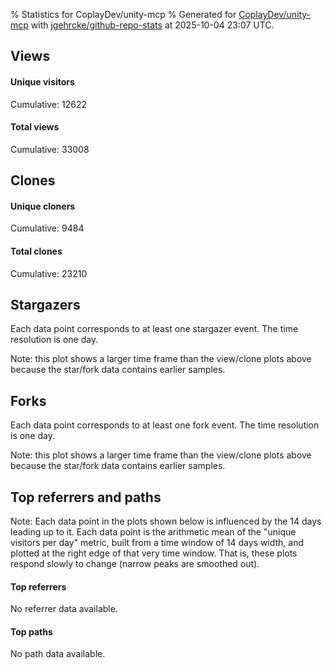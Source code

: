 % Statistics for CoplayDev/unity-mcp
% Generated for [CoplayDev/unity-mcp](https://github.com/CoplayDev/unity-mcp) with [jgehrcke/github-repo-stats](https://github.com/jgehrcke/github-repo-stats) at 2025-10-04 23:07 UTC.


## Views

#### Unique visitors
<div id="chart_views_unique" class="full-width-chart"></div>

Cumulative: 12622

#### Total views
<div id="chart_views_total" class="full-width-chart"></div>

Cumulative: 33008

<div class="pagebreak-for-print"> </div>

## Clones

#### Unique cloners
<div id="chart_clones_unique" class="full-width-chart"></div>

Cumulative: 9484

#### Total clones
<div id="chart_clones_total" class="full-width-chart"></div>

Cumulative: 23210



<div class="pagebreak-for-print"> </div>



## Stargazers

Each data point corresponds to at least one stargazer event.
The time resolution is one day.

<div id="chart_stargazers" class="full-width-chart"></div>


Note: this plot shows a larger time frame than the view/clone plots above because the star/fork data contains earlier samples.



## Forks

Each data point corresponds to at least one fork event.
The time resolution is one day.

<div id="chart_forks" class="full-width-chart"></div>


Note: this plot shows a larger time frame than the view/clone plots above because the star/fork data contains earlier samples.



<div class="pagebreak-for-print"> </div>



## Top referrers and paths


Note: Each data point in the plots shown below is influenced by the 14 days
leading up to it. Each data point is the arithmetic mean of the "unique
visitors per day" metric, built from a time window of 14 days width, and
plotted at the right edge of that very time window. That is, these plots
respond slowly to change (narrow peaks are smoothed out).



#### Top referrers

No referrer data available.



#### Top paths

No path data available.

<script type="text/javascript">
    vegaEmbed('#chart_views_unique', {"$schema": "https://vega.github.io/schema/vega-lite/v4.17.0.json", "config": {"arc": {"fill": "#1b1e23"}, "area": {"fill": "#1b1e23"}, "axisBottom": {"domainColor": "#a9b4c4", "gridColor": "#a9b4c4", "labelColor": "#1b1e23", "labelFont": "relative-mono-11-pitch-pro, Menlo, monospace", "tickColor": "#a9b4c4", "titleColor": "#1b1e23", "titleFont": "relative-mono-11-pitch-pro, Menlo, monospace"}, "axisLeft": {"domainColor": "#a9b4c4", "gridColor": "#a9b4c4", "labelColor": "#1b1e23", "labelFont": "relative-mono-11-pitch-pro, Menlo, monospace", "tickColor": "#a9b4c4", "titleColor": "#1b1e23", "titleFont": "relative-mono-11-pitch-pro, Menlo, monospace"}, "axisX": {"grid": false}, "axisY": {"grid": false, "labelBound": true}, "background": "#FFFFFF", "group": {"fill": "#FFFFFF"}, "header": {"fontWeight": 400, "labelFont": "relative-mono-11-pitch-pro, Menlo, monospace", "titleFont": "relative-mono-11-pitch-pro, Menlo, monospace"}, "legend": {"labelFont": "relative-mono-11-pitch-pro, Menlo, monospace", "symbolSize": 200, "symbolType": "circle", "titleFont": "relative-mono-11-pitch-pro, Menlo, monospace"}, "line": {"color": "#1b1e23", "stroke": "#1b1e23"}, "path": {"stroke": "#1b1e23"}, "point": {"color": "#1b1e23", "cursor": "pointer", "filled": true, "size": 20}, "range": {"category": ["#85a2f7", "#ea9755", "#7eb36a", "#f07071", "#bc85d9", "#e587b6", "#a9b4c4", "#d4c05e", "#64b9c4"]}, "style": {"bar": {"fill": "#1b1e23"}, "text": {"font": "relative-mono-11-pitch-pro, Menlo, monospace", "fontWeight": 400}}, "symbol": {"shape": "circle"}, "title": {"anchor": "start", "font": "relative-mono-11-pitch-pro, Menlo, monospace", "fontWeight": 400}, "trail": {"color": "#1b1e23", "stroke": "#1b1e23"}, "view": {"stroke": null}}, "data": {"name": "data-8f2641cebc2afcb5869bfdfa452f1cf4"}, "datasets": {"data-8f2641cebc2afcb5869bfdfa452f1cf4": [{"time": "2025-08-31T00:00:00+00:00", "views_total": 111, "views_unique": 51}, {"time": "2025-09-01T00:00:00+00:00", "views_total": 978, "views_unique": 398}, {"time": "2025-09-02T00:00:00+00:00", "views_total": 995, "views_unique": 398}, {"time": "2025-09-03T00:00:00+00:00", "views_total": 1326, "views_unique": 395}, {"time": "2025-09-04T00:00:00+00:00", "views_total": 1059, "views_unique": 377}, {"time": "2025-09-05T00:00:00+00:00", "views_total": 970, "views_unique": 388}, {"time": "2025-09-06T00:00:00+00:00", "views_total": 726, "views_unique": 280}, {"time": "2025-09-07T00:00:00+00:00", "views_total": 748, "views_unique": 268}, {"time": "2025-09-08T00:00:00+00:00", "views_total": 1099, "views_unique": 388}, {"time": "2025-09-09T00:00:00+00:00", "views_total": 1092, "views_unique": 367}, {"time": "2025-09-10T00:00:00+00:00", "views_total": 1028, "views_unique": 377}, {"time": "2025-09-11T00:00:00+00:00", "views_total": 961, "views_unique": 358}, {"time": "2025-09-12T00:00:00+00:00", "views_total": 888, "views_unique": 415}, {"time": "2025-09-13T00:00:00+00:00", "views_total": 679, "views_unique": 267}, {"time": "2025-09-14T00:00:00+00:00", "views_total": 693, "views_unique": 279}, {"time": "2025-09-15T00:00:00+00:00", "views_total": 904, "views_unique": 401}, {"time": "2025-09-16T00:00:00+00:00", "views_total": 1026, "views_unique": 410}, {"time": "2025-09-17T00:00:00+00:00", "views_total": 875, "views_unique": 351}, {"time": "2025-09-18T00:00:00+00:00", "views_total": 845, "views_unique": 386}, {"time": "2025-09-19T00:00:00+00:00", "views_total": 817, "views_unique": 374}, {"time": "2025-09-20T00:00:00+00:00", "views_total": 606, "views_unique": 255}, {"time": "2025-09-21T00:00:00+00:00", "views_total": 620, "views_unique": 238}, {"time": "2025-09-22T00:00:00+00:00", "views_total": 1118, "views_unique": 408}, {"time": "2025-09-23T00:00:00+00:00", "views_total": 1161, "views_unique": 460}, {"time": "2025-09-24T00:00:00+00:00", "views_total": 979, "views_unique": 392}, {"time": "2025-09-25T00:00:00+00:00", "views_total": 1099, "views_unique": 398}, {"time": "2025-09-26T00:00:00+00:00", "views_total": 1168, "views_unique": 400}, {"time": "2025-09-27T00:00:00+00:00", "views_total": 859, "views_unique": 318}, {"time": "2025-09-28T00:00:00+00:00", "views_total": 1090, "views_unique": 391}, {"time": "2025-09-29T00:00:00+00:00", "views_total": 1047, "views_unique": 422}, {"time": "2025-09-30T00:00:00+00:00", "views_total": 1280, "views_unique": 465}, {"time": "2025-10-01T00:00:00+00:00", "views_total": 1121, "views_unique": 392}, {"time": "2025-10-02T00:00:00+00:00", "views_total": 1107, "views_unique": 401}, {"time": "2025-10-03T00:00:00+00:00", "views_total": 1027, "views_unique": 416}, {"time": "2025-10-04T00:00:00+00:00", "views_total": 906, "views_unique": 338}]}, "encoding": {"tooltip": [{"field": "views_unique", "format": ".1f", "title": "views (u)", "type": "quantitative"}, {"field": "time", "format": "%B %e, %Y", "title": "date", "type": "temporal"}], "x": {"axis": {"labelAngle": 25}, "field": "time", "scale": {"domain": ["2025-08-31", "2025-10-04"]}, "timeUnit": "yearmonthdate", "title": "date", "type": "temporal"}, "y": {"axis": {"values": [1, 10, 50, 100, 500, 1000, 5000, 10000]}, "field": "views_unique", "scale": {"domain": [0, 511.50000000000006], "type": "symlog", "zero": true}, "title": "unique views per day", "type": "quantitative"}}, "height": 200, "mark": {"point": true, "type": "line"}, "padding": 10, "width": "container"}, {"actions": false, "renderer": "svg"}).catch(console.error);
vegaEmbed('#chart_views_total', {"$schema": "https://vega.github.io/schema/vega-lite/v4.17.0.json", "config": {"arc": {"fill": "#1b1e23"}, "area": {"fill": "#1b1e23"}, "axisBottom": {"domainColor": "#a9b4c4", "gridColor": "#a9b4c4", "labelColor": "#1b1e23", "labelFont": "relative-mono-11-pitch-pro, Menlo, monospace", "tickColor": "#a9b4c4", "titleColor": "#1b1e23", "titleFont": "relative-mono-11-pitch-pro, Menlo, monospace"}, "axisLeft": {"domainColor": "#a9b4c4", "gridColor": "#a9b4c4", "labelColor": "#1b1e23", "labelFont": "relative-mono-11-pitch-pro, Menlo, monospace", "tickColor": "#a9b4c4", "titleColor": "#1b1e23", "titleFont": "relative-mono-11-pitch-pro, Menlo, monospace"}, "axisX": {"grid": false}, "axisY": {"grid": false, "labelBound": true}, "background": "#FFFFFF", "group": {"fill": "#FFFFFF"}, "header": {"fontWeight": 400, "labelFont": "relative-mono-11-pitch-pro, Menlo, monospace", "titleFont": "relative-mono-11-pitch-pro, Menlo, monospace"}, "legend": {"labelFont": "relative-mono-11-pitch-pro, Menlo, monospace", "symbolSize": 200, "symbolType": "circle", "titleFont": "relative-mono-11-pitch-pro, Menlo, monospace"}, "line": {"color": "#1b1e23", "stroke": "#1b1e23"}, "path": {"stroke": "#1b1e23"}, "point": {"color": "#1b1e23", "cursor": "pointer", "filled": true, "size": 20}, "range": {"category": ["#85a2f7", "#ea9755", "#7eb36a", "#f07071", "#bc85d9", "#e587b6", "#a9b4c4", "#d4c05e", "#64b9c4"]}, "style": {"bar": {"fill": "#1b1e23"}, "text": {"font": "relative-mono-11-pitch-pro, Menlo, monospace", "fontWeight": 400}}, "symbol": {"shape": "circle"}, "title": {"anchor": "start", "font": "relative-mono-11-pitch-pro, Menlo, monospace", "fontWeight": 400}, "trail": {"color": "#1b1e23", "stroke": "#1b1e23"}, "view": {"stroke": null}}, "data": {"name": "data-8f2641cebc2afcb5869bfdfa452f1cf4"}, "datasets": {"data-8f2641cebc2afcb5869bfdfa452f1cf4": [{"time": "2025-08-31T00:00:00+00:00", "views_total": 111, "views_unique": 51}, {"time": "2025-09-01T00:00:00+00:00", "views_total": 978, "views_unique": 398}, {"time": "2025-09-02T00:00:00+00:00", "views_total": 995, "views_unique": 398}, {"time": "2025-09-03T00:00:00+00:00", "views_total": 1326, "views_unique": 395}, {"time": "2025-09-04T00:00:00+00:00", "views_total": 1059, "views_unique": 377}, {"time": "2025-09-05T00:00:00+00:00", "views_total": 970, "views_unique": 388}, {"time": "2025-09-06T00:00:00+00:00", "views_total": 726, "views_unique": 280}, {"time": "2025-09-07T00:00:00+00:00", "views_total": 748, "views_unique": 268}, {"time": "2025-09-08T00:00:00+00:00", "views_total": 1099, "views_unique": 388}, {"time": "2025-09-09T00:00:00+00:00", "views_total": 1092, "views_unique": 367}, {"time": "2025-09-10T00:00:00+00:00", "views_total": 1028, "views_unique": 377}, {"time": "2025-09-11T00:00:00+00:00", "views_total": 961, "views_unique": 358}, {"time": "2025-09-12T00:00:00+00:00", "views_total": 888, "views_unique": 415}, {"time": "2025-09-13T00:00:00+00:00", "views_total": 679, "views_unique": 267}, {"time": "2025-09-14T00:00:00+00:00", "views_total": 693, "views_unique": 279}, {"time": "2025-09-15T00:00:00+00:00", "views_total": 904, "views_unique": 401}, {"time": "2025-09-16T00:00:00+00:00", "views_total": 1026, "views_unique": 410}, {"time": "2025-09-17T00:00:00+00:00", "views_total": 875, "views_unique": 351}, {"time": "2025-09-18T00:00:00+00:00", "views_total": 845, "views_unique": 386}, {"time": "2025-09-19T00:00:00+00:00", "views_total": 817, "views_unique": 374}, {"time": "2025-09-20T00:00:00+00:00", "views_total": 606, "views_unique": 255}, {"time": "2025-09-21T00:00:00+00:00", "views_total": 620, "views_unique": 238}, {"time": "2025-09-22T00:00:00+00:00", "views_total": 1118, "views_unique": 408}, {"time": "2025-09-23T00:00:00+00:00", "views_total": 1161, "views_unique": 460}, {"time": "2025-09-24T00:00:00+00:00", "views_total": 979, "views_unique": 392}, {"time": "2025-09-25T00:00:00+00:00", "views_total": 1099, "views_unique": 398}, {"time": "2025-09-26T00:00:00+00:00", "views_total": 1168, "views_unique": 400}, {"time": "2025-09-27T00:00:00+00:00", "views_total": 859, "views_unique": 318}, {"time": "2025-09-28T00:00:00+00:00", "views_total": 1090, "views_unique": 391}, {"time": "2025-09-29T00:00:00+00:00", "views_total": 1047, "views_unique": 422}, {"time": "2025-09-30T00:00:00+00:00", "views_total": 1280, "views_unique": 465}, {"time": "2025-10-01T00:00:00+00:00", "views_total": 1121, "views_unique": 392}, {"time": "2025-10-02T00:00:00+00:00", "views_total": 1107, "views_unique": 401}, {"time": "2025-10-03T00:00:00+00:00", "views_total": 1027, "views_unique": 416}, {"time": "2025-10-04T00:00:00+00:00", "views_total": 906, "views_unique": 338}]}, "encoding": {"tooltip": [{"field": "views_total", "format": ".1f", "title": "views (t)", "type": "quantitative"}, {"field": "time", "format": "%B %e, %Y", "title": "date", "type": "temporal"}], "x": {"axis": {"labelAngle": 25}, "field": "time", "scale": {"domain": ["2025-08-31", "2025-10-04"]}, "timeUnit": "yearmonthdate", "title": "date", "type": "temporal"}, "y": {"axis": {"values": [1, 10, 50, 100, 500, 1000, 5000, 10000]}, "field": "views_total", "scale": {"domain": [0, 1458.6000000000001], "type": "symlog", "zero": true}, "title": "total views per day", "type": "quantitative"}}, "height": 200, "mark": {"point": true, "type": "line"}, "padding": 10, "width": "container"}, {"actions": false, "renderer": "svg"}).catch(console.error);
vegaEmbed('#chart_clones_unique', {"$schema": "https://vega.github.io/schema/vega-lite/v4.17.0.json", "config": {"arc": {"fill": "#1b1e23"}, "area": {"fill": "#1b1e23"}, "axisBottom": {"domainColor": "#a9b4c4", "gridColor": "#a9b4c4", "labelColor": "#1b1e23", "labelFont": "relative-mono-11-pitch-pro, Menlo, monospace", "tickColor": "#a9b4c4", "titleColor": "#1b1e23", "titleFont": "relative-mono-11-pitch-pro, Menlo, monospace"}, "axisLeft": {"domainColor": "#a9b4c4", "gridColor": "#a9b4c4", "labelColor": "#1b1e23", "labelFont": "relative-mono-11-pitch-pro, Menlo, monospace", "tickColor": "#a9b4c4", "titleColor": "#1b1e23", "titleFont": "relative-mono-11-pitch-pro, Menlo, monospace"}, "axisX": {"grid": false}, "axisY": {"grid": false, "labelBound": true}, "background": "#FFFFFF", "group": {"fill": "#FFFFFF"}, "header": {"fontWeight": 400, "labelFont": "relative-mono-11-pitch-pro, Menlo, monospace", "titleFont": "relative-mono-11-pitch-pro, Menlo, monospace"}, "legend": {"labelFont": "relative-mono-11-pitch-pro, Menlo, monospace", "symbolSize": 200, "symbolType": "circle", "titleFont": "relative-mono-11-pitch-pro, Menlo, monospace"}, "line": {"color": "#1b1e23", "stroke": "#1b1e23"}, "path": {"stroke": "#1b1e23"}, "point": {"color": "#1b1e23", "cursor": "pointer", "filled": true, "size": 20}, "range": {"category": ["#85a2f7", "#ea9755", "#7eb36a", "#f07071", "#bc85d9", "#e587b6", "#a9b4c4", "#d4c05e", "#64b9c4"]}, "style": {"bar": {"fill": "#1b1e23"}, "text": {"font": "relative-mono-11-pitch-pro, Menlo, monospace", "fontWeight": 400}}, "symbol": {"shape": "circle"}, "title": {"anchor": "start", "font": "relative-mono-11-pitch-pro, Menlo, monospace", "fontWeight": 400}, "trail": {"color": "#1b1e23", "stroke": "#1b1e23"}, "view": {"stroke": null}}, "data": {"name": "data-f43ceb8607b95303aae0c903e461b722"}, "datasets": {"data-f43ceb8607b95303aae0c903e461b722": [{"clones_total": 80, "clones_unique": 38, "time": "2025-08-31T00:00:00+00:00"}, {"clones_total": 706, "clones_unique": 287, "time": "2025-09-01T00:00:00+00:00"}, {"clones_total": 861, "clones_unique": 317, "time": "2025-09-02T00:00:00+00:00"}, {"clones_total": 794, "clones_unique": 320, "time": "2025-09-03T00:00:00+00:00"}, {"clones_total": 759, "clones_unique": 290, "time": "2025-09-04T00:00:00+00:00"}, {"clones_total": 770, "clones_unique": 304, "time": "2025-09-05T00:00:00+00:00"}, {"clones_total": 396, "clones_unique": 198, "time": "2025-09-06T00:00:00+00:00"}, {"clones_total": 425, "clones_unique": 203, "time": "2025-09-07T00:00:00+00:00"}, {"clones_total": 765, "clones_unique": 306, "time": "2025-09-08T00:00:00+00:00"}, {"clones_total": 906, "clones_unique": 292, "time": "2025-09-09T00:00:00+00:00"}, {"clones_total": 810, "clones_unique": 303, "time": "2025-09-10T00:00:00+00:00"}, {"clones_total": 669, "clones_unique": 323, "time": "2025-09-11T00:00:00+00:00"}, {"clones_total": 735, "clones_unique": 323, "time": "2025-09-12T00:00:00+00:00"}, {"clones_total": 363, "clones_unique": 162, "time": "2025-09-13T00:00:00+00:00"}, {"clones_total": 451, "clones_unique": 238, "time": "2025-09-14T00:00:00+00:00"}, {"clones_total": 576, "clones_unique": 287, "time": "2025-09-15T00:00:00+00:00"}, {"clones_total": 700, "clones_unique": 306, "time": "2025-09-16T00:00:00+00:00"}, {"clones_total": 708, "clones_unique": 284, "time": "2025-09-17T00:00:00+00:00"}, {"clones_total": 626, "clones_unique": 271, "time": "2025-09-18T00:00:00+00:00"}, {"clones_total": 601, "clones_unique": 250, "time": "2025-09-19T00:00:00+00:00"}, {"clones_total": 379, "clones_unique": 182, "time": "2025-09-20T00:00:00+00:00"}, {"clones_total": 518, "clones_unique": 189, "time": "2025-09-21T00:00:00+00:00"}, {"clones_total": 706, "clones_unique": 325, "time": "2025-09-22T00:00:00+00:00"}, {"clones_total": 812, "clones_unique": 336, "time": "2025-09-23T00:00:00+00:00"}, {"clones_total": 719, "clones_unique": 316, "time": "2025-09-24T00:00:00+00:00"}, {"clones_total": 718, "clones_unique": 260, "time": "2025-09-25T00:00:00+00:00"}, {"clones_total": 844, "clones_unique": 284, "time": "2025-09-26T00:00:00+00:00"}, {"clones_total": 738, "clones_unique": 247, "time": "2025-09-27T00:00:00+00:00"}, {"clones_total": 502, "clones_unique": 250, "time": "2025-09-28T00:00:00+00:00"}, {"clones_total": 697, "clones_unique": 306, "time": "2025-09-29T00:00:00+00:00"}, {"clones_total": 910, "clones_unique": 367, "time": "2025-09-30T00:00:00+00:00"}, {"clones_total": 669, "clones_unique": 305, "time": "2025-10-01T00:00:00+00:00"}, {"clones_total": 733, "clones_unique": 278, "time": "2025-10-02T00:00:00+00:00"}, {"clones_total": 968, "clones_unique": 290, "time": "2025-10-03T00:00:00+00:00"}, {"clones_total": 596, "clones_unique": 247, "time": "2025-10-04T00:00:00+00:00"}]}, "encoding": {"tooltip": [{"field": "clones_unique", "format": ".1f", "title": "clones (u)", "type": "quantitative"}, {"field": "time", "format": "%B %e, %Y", "title": "date", "type": "temporal"}], "x": {"axis": {"labelAngle": 25}, "field": "time", "scale": {"domain": ["2025-08-31", "2025-10-04"]}, "timeUnit": "yearmonthdate", "title": "date", "type": "temporal"}, "y": {"axis": {"values": [1, 10, 50, 100, 500, 1000, 5000, 10000]}, "field": "clones_unique", "scale": {"domain": [0, 403.70000000000005], "type": "symlog", "zero": true}, "title": "unique clones per day", "type": "quantitative"}}, "height": 200, "mark": {"point": true, "type": "line"}, "padding": 10, "width": "container"}, {"actions": false, "renderer": "svg"}).catch(console.error);
vegaEmbed('#chart_clones_total', {"$schema": "https://vega.github.io/schema/vega-lite/v4.17.0.json", "config": {"arc": {"fill": "#1b1e23"}, "area": {"fill": "#1b1e23"}, "axisBottom": {"domainColor": "#a9b4c4", "gridColor": "#a9b4c4", "labelColor": "#1b1e23", "labelFont": "relative-mono-11-pitch-pro, Menlo, monospace", "tickColor": "#a9b4c4", "titleColor": "#1b1e23", "titleFont": "relative-mono-11-pitch-pro, Menlo, monospace"}, "axisLeft": {"domainColor": "#a9b4c4", "gridColor": "#a9b4c4", "labelColor": "#1b1e23", "labelFont": "relative-mono-11-pitch-pro, Menlo, monospace", "tickColor": "#a9b4c4", "titleColor": "#1b1e23", "titleFont": "relative-mono-11-pitch-pro, Menlo, monospace"}, "axisX": {"grid": false}, "axisY": {"grid": false, "labelBound": true}, "background": "#FFFFFF", "group": {"fill": "#FFFFFF"}, "header": {"fontWeight": 400, "labelFont": "relative-mono-11-pitch-pro, Menlo, monospace", "titleFont": "relative-mono-11-pitch-pro, Menlo, monospace"}, "legend": {"labelFont": "relative-mono-11-pitch-pro, Menlo, monospace", "symbolSize": 200, "symbolType": "circle", "titleFont": "relative-mono-11-pitch-pro, Menlo, monospace"}, "line": {"color": "#1b1e23", "stroke": "#1b1e23"}, "path": {"stroke": "#1b1e23"}, "point": {"color": "#1b1e23", "cursor": "pointer", "filled": true, "size": 20}, "range": {"category": ["#85a2f7", "#ea9755", "#7eb36a", "#f07071", "#bc85d9", "#e587b6", "#a9b4c4", "#d4c05e", "#64b9c4"]}, "style": {"bar": {"fill": "#1b1e23"}, "text": {"font": "relative-mono-11-pitch-pro, Menlo, monospace", "fontWeight": 400}}, "symbol": {"shape": "circle"}, "title": {"anchor": "start", "font": "relative-mono-11-pitch-pro, Menlo, monospace", "fontWeight": 400}, "trail": {"color": "#1b1e23", "stroke": "#1b1e23"}, "view": {"stroke": null}}, "data": {"name": "data-f43ceb8607b95303aae0c903e461b722"}, "datasets": {"data-f43ceb8607b95303aae0c903e461b722": [{"clones_total": 80, "clones_unique": 38, "time": "2025-08-31T00:00:00+00:00"}, {"clones_total": 706, "clones_unique": 287, "time": "2025-09-01T00:00:00+00:00"}, {"clones_total": 861, "clones_unique": 317, "time": "2025-09-02T00:00:00+00:00"}, {"clones_total": 794, "clones_unique": 320, "time": "2025-09-03T00:00:00+00:00"}, {"clones_total": 759, "clones_unique": 290, "time": "2025-09-04T00:00:00+00:00"}, {"clones_total": 770, "clones_unique": 304, "time": "2025-09-05T00:00:00+00:00"}, {"clones_total": 396, "clones_unique": 198, "time": "2025-09-06T00:00:00+00:00"}, {"clones_total": 425, "clones_unique": 203, "time": "2025-09-07T00:00:00+00:00"}, {"clones_total": 765, "clones_unique": 306, "time": "2025-09-08T00:00:00+00:00"}, {"clones_total": 906, "clones_unique": 292, "time": "2025-09-09T00:00:00+00:00"}, {"clones_total": 810, "clones_unique": 303, "time": "2025-09-10T00:00:00+00:00"}, {"clones_total": 669, "clones_unique": 323, "time": "2025-09-11T00:00:00+00:00"}, {"clones_total": 735, "clones_unique": 323, "time": "2025-09-12T00:00:00+00:00"}, {"clones_total": 363, "clones_unique": 162, "time": "2025-09-13T00:00:00+00:00"}, {"clones_total": 451, "clones_unique": 238, "time": "2025-09-14T00:00:00+00:00"}, {"clones_total": 576, "clones_unique": 287, "time": "2025-09-15T00:00:00+00:00"}, {"clones_total": 700, "clones_unique": 306, "time": "2025-09-16T00:00:00+00:00"}, {"clones_total": 708, "clones_unique": 284, "time": "2025-09-17T00:00:00+00:00"}, {"clones_total": 626, "clones_unique": 271, "time": "2025-09-18T00:00:00+00:00"}, {"clones_total": 601, "clones_unique": 250, "time": "2025-09-19T00:00:00+00:00"}, {"clones_total": 379, "clones_unique": 182, "time": "2025-09-20T00:00:00+00:00"}, {"clones_total": 518, "clones_unique": 189, "time": "2025-09-21T00:00:00+00:00"}, {"clones_total": 706, "clones_unique": 325, "time": "2025-09-22T00:00:00+00:00"}, {"clones_total": 812, "clones_unique": 336, "time": "2025-09-23T00:00:00+00:00"}, {"clones_total": 719, "clones_unique": 316, "time": "2025-09-24T00:00:00+00:00"}, {"clones_total": 718, "clones_unique": 260, "time": "2025-09-25T00:00:00+00:00"}, {"clones_total": 844, "clones_unique": 284, "time": "2025-09-26T00:00:00+00:00"}, {"clones_total": 738, "clones_unique": 247, "time": "2025-09-27T00:00:00+00:00"}, {"clones_total": 502, "clones_unique": 250, "time": "2025-09-28T00:00:00+00:00"}, {"clones_total": 697, "clones_unique": 306, "time": "2025-09-29T00:00:00+00:00"}, {"clones_total": 910, "clones_unique": 367, "time": "2025-09-30T00:00:00+00:00"}, {"clones_total": 669, "clones_unique": 305, "time": "2025-10-01T00:00:00+00:00"}, {"clones_total": 733, "clones_unique": 278, "time": "2025-10-02T00:00:00+00:00"}, {"clones_total": 968, "clones_unique": 290, "time": "2025-10-03T00:00:00+00:00"}, {"clones_total": 596, "clones_unique": 247, "time": "2025-10-04T00:00:00+00:00"}]}, "encoding": {"tooltip": [{"field": "clones_total", "format": ".1f", "title": "clones (t)", "type": "quantitative"}, {"field": "time", "format": "%B %e, %Y", "title": "date", "type": "temporal"}], "x": {"axis": {"labelAngle": 25}, "field": "time", "scale": {"domain": ["2025-08-31", "2025-10-04"]}, "timeUnit": "yearmonthdate", "title": "date", "type": "temporal"}, "y": {"axis": {"values": [1, 10, 50, 100, 500, 1000, 5000, 10000]}, "field": "clones_total", "scale": {"domain": [0, 1064.8000000000002], "type": "symlog", "zero": true}, "title": "total clones per day", "type": "quantitative"}}, "height": 200, "mark": {"point": true, "type": "line"}, "padding": 10, "width": "container"}, {"actions": false, "renderer": "svg"}).catch(console.error);
vegaEmbed('#chart_stargazers', {"$schema": "https://vega.github.io/schema/vega-lite/v4.17.0.json", "config": {"arc": {"fill": "#1b1e23"}, "area": {"fill": "#1b1e23"}, "axisBottom": {"domainColor": "#a9b4c4", "gridColor": "#a9b4c4", "labelColor": "#1b1e23", "labelFont": "relative-mono-11-pitch-pro, Menlo, monospace", "tickColor": "#a9b4c4", "titleColor": "#1b1e23", "titleFont": "relative-mono-11-pitch-pro, Menlo, monospace"}, "axisLeft": {"domainColor": "#a9b4c4", "gridColor": "#a9b4c4", "labelColor": "#1b1e23", "labelFont": "relative-mono-11-pitch-pro, Menlo, monospace", "tickColor": "#a9b4c4", "titleColor": "#1b1e23", "titleFont": "relative-mono-11-pitch-pro, Menlo, monospace"}, "axisX": {"grid": false}, "axisY": {"grid": false}, "background": "#FFFFFF", "group": {"fill": "#FFFFFF"}, "header": {"fontWeight": 400, "labelFont": "relative-mono-11-pitch-pro, Menlo, monospace", "titleFont": "relative-mono-11-pitch-pro, Menlo, monospace"}, "legend": {"labelFont": "relative-mono-11-pitch-pro, Menlo, monospace", "symbolSize": 200, "symbolType": "circle", "titleFont": "relative-mono-11-pitch-pro, Menlo, monospace"}, "line": {"color": "#1b1e23", "stroke": "#1b1e23"}, "path": {"stroke": "#1b1e23"}, "point": {"color": "#1b1e23", "cursor": "pointer", "filled": true, "size": 50}, "range": {"category": ["#85a2f7", "#ea9755", "#7eb36a", "#f07071", "#bc85d9", "#e587b6", "#a9b4c4", "#d4c05e", "#64b9c4"]}, "style": {"bar": {"fill": "#1b1e23"}, "text": {"font": "relative-mono-11-pitch-pro, Menlo, monospace", "fontWeight": 400}}, "symbol": {"shape": "circle"}, "title": {"anchor": "start", "font": "relative-mono-11-pitch-pro, Menlo, monospace", "fontWeight": 400}, "trail": {"color": "#1b1e23", "stroke": "#1b1e23"}, "view": {"stroke": null}}, "data": {"name": "data-931558b76c2f68ccc4bdc769c1b536ff"}, "datasets": {"data-931558b76c2f68ccc4bdc769c1b536ff": [{"stars_cumulative": 428, "time": "2025-03-18T00:00:00+00:00"}, {"stars_cumulative": 710, "time": "2025-03-20T00:00:00+00:00"}, {"stars_cumulative": 811, "time": "2025-03-22T00:00:00+00:00"}, {"stars_cumulative": 941, "time": "2025-03-24T00:00:00+00:00"}, {"stars_cumulative": 1030, "time": "2025-03-26T00:00:00+00:00"}, {"stars_cumulative": 1090, "time": "2025-03-28T00:00:00+00:00"}, {"stars_cumulative": 1144, "time": "2025-03-30T00:00:00+00:00"}, {"stars_cumulative": 1197, "time": "2025-04-01T00:00:00+00:00"}, {"stars_cumulative": 1261, "time": "2025-04-03T00:00:00+00:00"}, {"stars_cumulative": 1314, "time": "2025-04-05T00:00:00+00:00"}, {"stars_cumulative": 1376, "time": "2025-04-07T00:00:00+00:00"}, {"stars_cumulative": 1439, "time": "2025-04-09T00:00:00+00:00"}, {"stars_cumulative": 1487, "time": "2025-04-11T00:00:00+00:00"}, {"stars_cumulative": 1520, "time": "2025-04-13T00:00:00+00:00"}, {"stars_cumulative": 1568, "time": "2025-04-15T00:00:00+00:00"}, {"stars_cumulative": 1616, "time": "2025-04-17T00:00:00+00:00"}, {"stars_cumulative": 1651, "time": "2025-04-19T00:00:00+00:00"}, {"stars_cumulative": 1696, "time": "2025-04-21T00:00:00+00:00"}, {"stars_cumulative": 1737, "time": "2025-04-23T00:00:00+00:00"}, {"stars_cumulative": 1772, "time": "2025-04-25T00:00:00+00:00"}, {"stars_cumulative": 1797, "time": "2025-04-27T00:00:00+00:00"}, {"stars_cumulative": 1820, "time": "2025-04-29T00:00:00+00:00"}, {"stars_cumulative": 1832, "time": "2025-05-01T00:00:00+00:00"}, {"stars_cumulative": 1847, "time": "2025-05-03T00:00:00+00:00"}, {"stars_cumulative": 1870, "time": "2025-05-05T00:00:00+00:00"}, {"stars_cumulative": 1897, "time": "2025-05-07T00:00:00+00:00"}, {"stars_cumulative": 1908, "time": "2025-05-09T00:00:00+00:00"}, {"stars_cumulative": 1926, "time": "2025-05-11T00:00:00+00:00"}, {"stars_cumulative": 1943, "time": "2025-05-13T00:00:00+00:00"}, {"stars_cumulative": 1960, "time": "2025-05-15T00:00:00+00:00"}, {"stars_cumulative": 1970, "time": "2025-05-17T00:00:00+00:00"}, {"stars_cumulative": 1984, "time": "2025-05-19T00:00:00+00:00"}, {"stars_cumulative": 1994, "time": "2025-05-21T00:00:00+00:00"}, {"stars_cumulative": 2015, "time": "2025-05-23T00:00:00+00:00"}, {"stars_cumulative": 2024, "time": "2025-05-25T00:00:00+00:00"}, {"stars_cumulative": 2047, "time": "2025-05-27T00:00:00+00:00"}, {"stars_cumulative": 2063, "time": "2025-05-29T00:00:00+00:00"}, {"stars_cumulative": 2079, "time": "2025-05-31T00:00:00+00:00"}, {"stars_cumulative": 2102, "time": "2025-06-02T00:00:00+00:00"}, {"stars_cumulative": 2117, "time": "2025-06-04T00:00:00+00:00"}, {"stars_cumulative": 2132, "time": "2025-06-06T00:00:00+00:00"}, {"stars_cumulative": 2152, "time": "2025-06-08T00:00:00+00:00"}, {"stars_cumulative": 2168, "time": "2025-06-10T00:00:00+00:00"}, {"stars_cumulative": 2187, "time": "2025-06-12T00:00:00+00:00"}, {"stars_cumulative": 2197, "time": "2025-06-14T00:00:00+00:00"}, {"stars_cumulative": 2220, "time": "2025-06-16T00:00:00+00:00"}, {"stars_cumulative": 2240, "time": "2025-06-18T00:00:00+00:00"}, {"stars_cumulative": 2254, "time": "2025-06-20T00:00:00+00:00"}, {"stars_cumulative": 2269, "time": "2025-06-22T00:00:00+00:00"}, {"stars_cumulative": 2285, "time": "2025-06-24T00:00:00+00:00"}, {"stars_cumulative": 2301, "time": "2025-06-26T00:00:00+00:00"}, {"stars_cumulative": 2316, "time": "2025-06-28T00:00:00+00:00"}, {"stars_cumulative": 2330, "time": "2025-06-30T00:00:00+00:00"}, {"stars_cumulative": 2346, "time": "2025-07-02T00:00:00+00:00"}, {"stars_cumulative": 2364, "time": "2025-07-04T00:00:00+00:00"}, {"stars_cumulative": 2378, "time": "2025-07-06T00:00:00+00:00"}, {"stars_cumulative": 2403, "time": "2025-07-08T00:00:00+00:00"}, {"stars_cumulative": 2423, "time": "2025-07-10T00:00:00+00:00"}, {"stars_cumulative": 2440, "time": "2025-07-12T00:00:00+00:00"}, {"stars_cumulative": 2465, "time": "2025-07-14T00:00:00+00:00"}, {"stars_cumulative": 2487, "time": "2025-07-16T00:00:00+00:00"}, {"stars_cumulative": 2509, "time": "2025-07-18T00:00:00+00:00"}, {"stars_cumulative": 2530, "time": "2025-07-20T00:00:00+00:00"}, {"stars_cumulative": 2544, "time": "2025-07-22T00:00:00+00:00"}, {"stars_cumulative": 2558, "time": "2025-07-24T00:00:00+00:00"}, {"stars_cumulative": 2584, "time": "2025-07-26T00:00:00+00:00"}, {"stars_cumulative": 2601, "time": "2025-07-28T00:00:00+00:00"}, {"stars_cumulative": 2634, "time": "2025-07-30T00:00:00+00:00"}, {"stars_cumulative": 2658, "time": "2025-08-01T00:00:00+00:00"}, {"stars_cumulative": 2682, "time": "2025-08-03T00:00:00+00:00"}, {"stars_cumulative": 2702, "time": "2025-08-05T00:00:00+00:00"}, {"stars_cumulative": 2721, "time": "2025-08-07T00:00:00+00:00"}, {"stars_cumulative": 2739, "time": "2025-08-09T00:00:00+00:00"}, {"stars_cumulative": 2766, "time": "2025-08-11T00:00:00+00:00"}, {"stars_cumulative": 2799, "time": "2025-08-13T00:00:00+00:00"}, {"stars_cumulative": 2837, "time": "2025-08-15T00:00:00+00:00"}, {"stars_cumulative": 2872, "time": "2025-08-17T00:00:00+00:00"}, {"stars_cumulative": 2903, "time": "2025-08-19T00:00:00+00:00"}, {"stars_cumulative": 2929, "time": "2025-08-21T00:00:00+00:00"}, {"stars_cumulative": 2942, "time": "2025-08-23T00:00:00+00:00"}, {"stars_cumulative": 2968, "time": "2025-08-25T00:00:00+00:00"}, {"stars_cumulative": 2985, "time": "2025-08-27T00:00:00+00:00"}, {"stars_cumulative": 3008, "time": "2025-08-29T00:00:00+00:00"}, {"stars_cumulative": 3023, "time": "2025-08-31T00:00:00+00:00"}, {"stars_cumulative": 3050, "time": "2025-09-02T00:00:00+00:00"}, {"stars_cumulative": 3069, "time": "2025-09-04T00:00:00+00:00"}, {"stars_cumulative": 3079, "time": "2025-09-06T00:00:00+00:00"}, {"stars_cumulative": 3110, "time": "2025-09-08T00:00:00+00:00"}, {"stars_cumulative": 3124, "time": "2025-09-10T00:00:00+00:00"}, {"stars_cumulative": 3135, "time": "2025-09-12T00:00:00+00:00"}, {"stars_cumulative": 3151, "time": "2025-09-14T00:00:00+00:00"}, {"stars_cumulative": 3170, "time": "2025-09-16T00:00:00+00:00"}, {"stars_cumulative": 3194, "time": "2025-09-18T00:00:00+00:00"}, {"stars_cumulative": 3204, "time": "2025-09-20T00:00:00+00:00"}, {"stars_cumulative": 3233, "time": "2025-09-22T00:00:00+00:00"}, {"stars_cumulative": 3263, "time": "2025-09-24T00:00:00+00:00"}, {"stars_cumulative": 3283, "time": "2025-09-26T00:00:00+00:00"}, {"stars_cumulative": 3308, "time": "2025-09-28T00:00:00+00:00"}, {"stars_cumulative": 3337, "time": "2025-09-30T00:00:00+00:00"}, {"stars_cumulative": 3354, "time": "2025-10-02T00:00:00+00:00"}, {"stars_cumulative": 3362, "time": "2025-10-04T00:00:00+00:00"}]}, "encoding": {"tooltip": [{"field": "stars_cumulative", "format": "d", "title": "stars", "type": "quantitative"}, {"field": "time", "format": "%B %e, %Y", "title": "date", "type": "temporal"}], "x": {"axis": {"labelAngle": 25}, "field": "time", "scale": {"domain": ["2025-03-18", "2025-10-04"]}, "timeUnit": "yearmonthdate", "title": "date", "type": "temporal"}, "y": {"field": "stars_cumulative", "scale": {"domain": [0, 3698.2000000000003], "zero": true}, "title": "stargazer count (cumulative)", "type": "quantitative"}}, "height": 300, "mark": {"point": true, "type": "line"}, "padding": 10, "width": "container"}, {"actions": false, "renderer": "svg"}).catch(console.error);
vegaEmbed('#chart_forks', {"$schema": "https://vega.github.io/schema/vega-lite/v4.17.0.json", "config": {"arc": {"fill": "#1b1e23"}, "area": {"fill": "#1b1e23"}, "axisBottom": {"domainColor": "#a9b4c4", "gridColor": "#a9b4c4", "labelColor": "#1b1e23", "labelFont": "relative-mono-11-pitch-pro, Menlo, monospace", "tickColor": "#a9b4c4", "titleColor": "#1b1e23", "titleFont": "relative-mono-11-pitch-pro, Menlo, monospace"}, "axisLeft": {"domainColor": "#a9b4c4", "gridColor": "#a9b4c4", "labelColor": "#1b1e23", "labelFont": "relative-mono-11-pitch-pro, Menlo, monospace", "tickColor": "#a9b4c4", "titleColor": "#1b1e23", "titleFont": "relative-mono-11-pitch-pro, Menlo, monospace"}, "axisX": {"grid": false}, "axisY": {"grid": false}, "background": "#FFFFFF", "group": {"fill": "#FFFFFF"}, "header": {"fontWeight": 400, "labelFont": "relative-mono-11-pitch-pro, Menlo, monospace", "titleFont": "relative-mono-11-pitch-pro, Menlo, monospace"}, "legend": {"labelFont": "relative-mono-11-pitch-pro, Menlo, monospace", "symbolSize": 200, "symbolType": "circle", "titleFont": "relative-mono-11-pitch-pro, Menlo, monospace"}, "line": {"color": "#1b1e23", "stroke": "#1b1e23"}, "path": {"stroke": "#1b1e23"}, "point": {"color": "#1b1e23", "cursor": "pointer", "filled": true, "size": 50}, "range": {"category": ["#85a2f7", "#ea9755", "#7eb36a", "#f07071", "#bc85d9", "#e587b6", "#a9b4c4", "#d4c05e", "#64b9c4"]}, "style": {"bar": {"fill": "#1b1e23"}, "text": {"font": "relative-mono-11-pitch-pro, Menlo, monospace", "fontWeight": 400}}, "symbol": {"shape": "circle"}, "title": {"anchor": "start", "font": "relative-mono-11-pitch-pro, Menlo, monospace", "fontWeight": 400}, "trail": {"color": "#1b1e23", "stroke": "#1b1e23"}, "view": {"stroke": null}}, "data": {"name": "data-345b78616277ccd3f0a819ae3a14dc9b"}, "datasets": {"data-345b78616277ccd3f0a819ae3a14dc9b": [{"forks_cumulative": 56.0, "time": "2025-03-18T00:00:00+00:00"}, {"forks_cumulative": 87.0, "time": "2025-03-19T23:00:00+00:00"}, {"forks_cumulative": 97.0, "time": "2025-03-21T22:00:00+00:00"}, {"forks_cumulative": 114.0, "time": "2025-03-23T21:00:00+00:00"}, {"forks_cumulative": 128.0, "time": "2025-03-25T20:00:00+00:00"}, {"forks_cumulative": 135.0, "time": "2025-03-27T19:00:00+00:00"}, {"forks_cumulative": 146.0, "time": "2025-03-29T18:00:00+00:00"}, {"forks_cumulative": 163.0, "time": "2025-03-31T17:00:00+00:00"}, {"forks_cumulative": 173.0, "time": "2025-04-02T16:00:00+00:00"}, {"forks_cumulative": 177.0, "time": "2025-04-04T15:00:00+00:00"}, {"forks_cumulative": 182.0, "time": "2025-04-06T14:00:00+00:00"}, {"forks_cumulative": 192.0, "time": "2025-04-08T13:00:00+00:00"}, {"forks_cumulative": 200.0, "time": "2025-04-10T12:00:00+00:00"}, {"forks_cumulative": 204.0, "time": "2025-04-12T11:00:00+00:00"}, {"forks_cumulative": 207.0, "time": "2025-04-14T10:00:00+00:00"}, {"forks_cumulative": 217.0, "time": "2025-04-16T09:00:00+00:00"}, {"forks_cumulative": 223.0, "time": "2025-04-18T08:00:00+00:00"}, {"forks_cumulative": 229.0, "time": "2025-04-20T07:00:00+00:00"}, {"forks_cumulative": 234.0, "time": "2025-04-22T06:00:00+00:00"}, {"forks_cumulative": 237.0, "time": "2025-04-24T05:00:00+00:00"}, {"forks_cumulative": 238.0, "time": "2025-04-26T04:00:00+00:00"}, {"forks_cumulative": 244.0, "time": "2025-04-28T03:00:00+00:00"}, {"forks_cumulative": 246.0, "time": "2025-04-30T02:00:00+00:00"}, {"forks_cumulative": 249.0, "time": "2025-05-02T01:00:00+00:00"}, {"forks_cumulative": 251.0, "time": "2025-05-04T00:00:00+00:00"}, {"forks_cumulative": 253.0, "time": "2025-05-05T23:00:00+00:00"}, {"forks_cumulative": 259.0, "time": "2025-05-07T22:00:00+00:00"}, {"forks_cumulative": 260.0, "time": "2025-05-09T21:00:00+00:00"}, {"forks_cumulative": 265.0, "time": "2025-05-11T20:00:00+00:00"}, {"forks_cumulative": 268.0, "time": "2025-05-15T18:00:00+00:00"}, {"forks_cumulative": 270.0, "time": "2025-05-17T17:00:00+00:00"}, {"forks_cumulative": 272.0, "time": "2025-05-19T16:00:00+00:00"}, {"forks_cumulative": 274.0, "time": "2025-05-21T15:00:00+00:00"}, {"forks_cumulative": 277.0, "time": "2025-05-23T14:00:00+00:00"}, {"forks_cumulative": 280.0, "time": "2025-05-25T13:00:00+00:00"}, {"forks_cumulative": 282.0, "time": "2025-05-27T12:00:00+00:00"}, {"forks_cumulative": 283.0, "time": "2025-05-29T11:00:00+00:00"}, {"forks_cumulative": 285.0, "time": "2025-05-31T10:00:00+00:00"}, {"forks_cumulative": 287.0, "time": "2025-06-02T09:00:00+00:00"}, {"forks_cumulative": 288.0, "time": "2025-06-04T08:00:00+00:00"}, {"forks_cumulative": 289.0, "time": "2025-06-06T07:00:00+00:00"}, {"forks_cumulative": 290.0, "time": "2025-06-10T05:00:00+00:00"}, {"forks_cumulative": 291.0, "time": "2025-06-12T04:00:00+00:00"}, {"forks_cumulative": 293.0, "time": "2025-06-14T03:00:00+00:00"}, {"forks_cumulative": 295.0, "time": "2025-06-16T02:00:00+00:00"}, {"forks_cumulative": 297.0, "time": "2025-06-18T01:00:00+00:00"}, {"forks_cumulative": 301.0, "time": "2025-06-20T00:00:00+00:00"}, {"forks_cumulative": 303.0, "time": "2025-06-21T23:00:00+00:00"}, {"forks_cumulative": 304.0, "time": "2025-06-23T22:00:00+00:00"}, {"forks_cumulative": 306.0, "time": "2025-06-25T21:00:00+00:00"}, {"forks_cumulative": 309.0, "time": "2025-06-27T20:00:00+00:00"}, {"forks_cumulative": 311.0, "time": "2025-06-29T19:00:00+00:00"}, {"forks_cumulative": 315.0, "time": "2025-07-01T18:00:00+00:00"}, {"forks_cumulative": 316.0, "time": "2025-07-03T17:00:00+00:00"}, {"forks_cumulative": 320.0, "time": "2025-07-05T16:00:00+00:00"}, {"forks_cumulative": 323.0, "time": "2025-07-07T15:00:00+00:00"}, {"forks_cumulative": 325.0, "time": "2025-07-09T14:00:00+00:00"}, {"forks_cumulative": 326.0, "time": "2025-07-11T13:00:00+00:00"}, {"forks_cumulative": 330.0, "time": "2025-07-13T12:00:00+00:00"}, {"forks_cumulative": 331.0, "time": "2025-07-15T11:00:00+00:00"}, {"forks_cumulative": 335.0, "time": "2025-07-17T10:00:00+00:00"}, {"forks_cumulative": 338.0, "time": "2025-07-19T09:00:00+00:00"}, {"forks_cumulative": 340.0, "time": "2025-07-21T08:00:00+00:00"}, {"forks_cumulative": 342.0, "time": "2025-07-23T07:00:00+00:00"}, {"forks_cumulative": 345.0, "time": "2025-07-25T06:00:00+00:00"}, {"forks_cumulative": 350.0, "time": "2025-07-27T05:00:00+00:00"}, {"forks_cumulative": 354.0, "time": "2025-07-31T03:00:00+00:00"}, {"forks_cumulative": 357.0, "time": "2025-08-02T02:00:00+00:00"}, {"forks_cumulative": 358.0, "time": "2025-08-04T01:00:00+00:00"}, {"forks_cumulative": 359.0, "time": "2025-08-06T00:00:00+00:00"}, {"forks_cumulative": 360.0, "time": "2025-08-07T23:00:00+00:00"}, {"forks_cumulative": 362.0, "time": "2025-08-09T22:00:00+00:00"}, {"forks_cumulative": 364.0, "time": "2025-08-11T21:00:00+00:00"}, {"forks_cumulative": 369.0, "time": "2025-08-13T20:00:00+00:00"}, {"forks_cumulative": 374.0, "time": "2025-08-15T19:00:00+00:00"}, {"forks_cumulative": 378.0, "time": "2025-08-19T17:00:00+00:00"}, {"forks_cumulative": 379.0, "time": "2025-08-21T16:00:00+00:00"}, {"forks_cumulative": 380.0, "time": "2025-08-23T15:00:00+00:00"}, {"forks_cumulative": 381.0, "time": "2025-08-25T14:00:00+00:00"}, {"forks_cumulative": 385.0, "time": "2025-08-27T13:00:00+00:00"}, {"forks_cumulative": 387.0, "time": "2025-08-29T12:00:00+00:00"}, {"forks_cumulative": 388.0, "time": "2025-08-31T11:00:00+00:00"}, {"forks_cumulative": 393.0, "time": "2025-09-02T10:00:00+00:00"}, {"forks_cumulative": 394.0, "time": "2025-09-04T09:00:00+00:00"}, {"forks_cumulative": 398.0, "time": "2025-09-06T08:00:00+00:00"}, {"forks_cumulative": 402.0, "time": "2025-09-08T07:00:00+00:00"}, {"forks_cumulative": 403.0, "time": "2025-09-10T06:00:00+00:00"}, {"forks_cumulative": 406.0, "time": "2025-09-12T05:00:00+00:00"}, {"forks_cumulative": 407.0, "time": "2025-09-14T04:00:00+00:00"}, {"forks_cumulative": 410.0, "time": "2025-09-16T03:00:00+00:00"}, {"forks_cumulative": 413.0, "time": "2025-09-18T02:00:00+00:00"}, {"forks_cumulative": 414.0, "time": "2025-09-20T01:00:00+00:00"}, {"forks_cumulative": 421.0, "time": "2025-09-22T00:00:00+00:00"}, {"forks_cumulative": 426.0, "time": "2025-09-23T23:00:00+00:00"}, {"forks_cumulative": 431.0, "time": "2025-09-25T22:00:00+00:00"}, {"forks_cumulative": 434.0, "time": "2025-09-27T21:00:00+00:00"}, {"forks_cumulative": 440.0, "time": "2025-09-29T20:00:00+00:00"}, {"forks_cumulative": 445.0, "time": "2025-10-01T19:00:00+00:00"}]}, "encoding": {"tooltip": [{"field": "forks_cumulative", "format": "d", "title": "forks", "type": "quantitative"}, {"field": "time", "format": "%B %e, %Y", "title": "date", "type": "temporal"}], "x": {"axis": {"labelAngle": 25}, "field": "time", "scale": {"domain": ["2025-03-18", "2025-10-04"]}, "timeUnit": "yearmonthdate", "title": "date", "type": "temporal"}, "y": {"field": "forks_cumulative", "scale": {"domain": [0, 489.50000000000006], "zero": true}, "title": "fork count (cumulative)", "type": "quantitative"}}, "height": 300, "mark": {"point": true, "type": "line"}, "padding": 10, "width": "container"}, {"actions": false, "renderer": "svg"}).catch(console.error);
    </script>